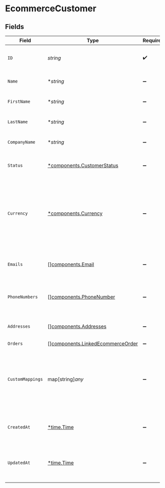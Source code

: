 # EcommerceCustomer


## Fields

| Field                                                                                                                              | Type                                                                                                                               | Required                                                                                                                           | Description                                                                                                                        | Example                                                                                                                            |
| ---------------------------------------------------------------------------------------------------------------------------------- | ---------------------------------------------------------------------------------------------------------------------------------- | ---------------------------------------------------------------------------------------------------------------------------------- | ---------------------------------------------------------------------------------------------------------------------------------- | ---------------------------------------------------------------------------------------------------------------------------------- |
| `ID`                                                                                                                               | *string*                                                                                                                           | :heavy_check_mark:                                                                                                                 | A unique identifier for an object.                                                                                                 | 12345                                                                                                                              |
| `Name`                                                                                                                             | **string*                                                                                                                          | :heavy_minus_sign:                                                                                                                 | Full name of the customer                                                                                                          | John Doe                                                                                                                           |
| `FirstName`                                                                                                                        | **string*                                                                                                                          | :heavy_minus_sign:                                                                                                                 | First name of the customer                                                                                                         | John                                                                                                                               |
| `LastName`                                                                                                                         | **string*                                                                                                                          | :heavy_minus_sign:                                                                                                                 | Last name of the customer                                                                                                          | Doe                                                                                                                                |
| `CompanyName`                                                                                                                      | **string*                                                                                                                          | :heavy_minus_sign:                                                                                                                 | Company name of the customer                                                                                                       | Acme Inc.                                                                                                                          |
| `Status`                                                                                                                           | [*components.CustomerStatus](../../models/components/customerstatus.md)                                                            | :heavy_minus_sign:                                                                                                                 | The current status of the customer                                                                                                 | active                                                                                                                             |
| `Currency`                                                                                                                         | [*components.Currency](../../models/components/currency.md)                                                                        | :heavy_minus_sign:                                                                                                                 | Indicates the associated currency for an amount of money. Values correspond to [ISO 4217](https://en.wikipedia.org/wiki/ISO_4217). | USD                                                                                                                                |
| `Emails`                                                                                                                           | [][components.Email](../../models/components/email.md)                                                                             | :heavy_minus_sign:                                                                                                                 | An array of email addresses for the customer.                                                                                      |                                                                                                                                    |
| `PhoneNumbers`                                                                                                                     | [][components.PhoneNumber](../../models/components/phonenumber.md)                                                                 | :heavy_minus_sign:                                                                                                                 | An array of phone numbers for the customer.                                                                                        |                                                                                                                                    |
| `Addresses`                                                                                                                        | [][components.Addresses](../../models/components/addresses.md)                                                                     | :heavy_minus_sign:                                                                                                                 | An array of addresses for the customer.                                                                                            |                                                                                                                                    |
| `Orders`                                                                                                                           | [][components.LinkedEcommerceOrder](../../models/components/linkedecommerceorder.md)                                               | :heavy_minus_sign:                                                                                                                 | N/A                                                                                                                                |                                                                                                                                    |
| `CustomMappings`                                                                                                                   | map[string]*any*                                                                                                                   | :heavy_minus_sign:                                                                                                                 | When custom mappings are configured on the resource, the result is included here.                                                  |                                                                                                                                    |
| `CreatedAt`                                                                                                                        | [*time.Time](https://pkg.go.dev/time#Time)                                                                                         | :heavy_minus_sign:                                                                                                                 | The date and time when the object was created.                                                                                     | 2020-09-30T07:43:32.000Z                                                                                                           |
| `UpdatedAt`                                                                                                                        | [*time.Time](https://pkg.go.dev/time#Time)                                                                                         | :heavy_minus_sign:                                                                                                                 | The date and time when the object was last updated.                                                                                | 2020-09-30T07:43:32.000Z                                                                                                           |